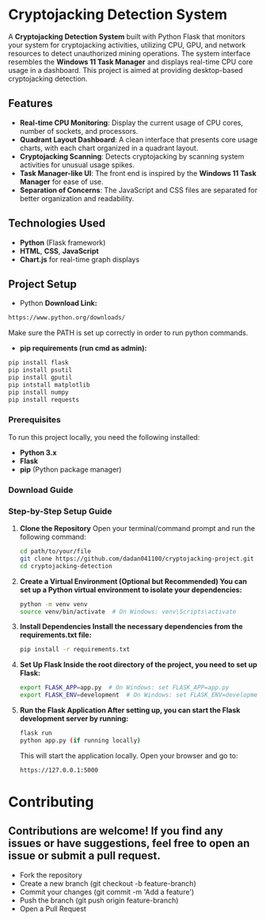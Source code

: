 # Cryptojacking Detection System

A **Cryptojacking Detection System** built with Python Flask that monitors your system for cryptojacking activities, utilizing CPU, GPU, and network resources to detect unauthorized mining operations. The system interface resembles the **Windows 11 Task Manager** and displays real-time CPU core usage in a dashboard. This project is aimed at providing desktop-based cryptojacking detection.

## Features
- **Real-time CPU Monitoring**: Display the current usage of CPU cores, number of sockets, and processors.
- **Quadrant Layout Dashboard**: A clean interface that presents core usage charts, with each chart organized in a quadrant layout.
- **Cryptojacking Scanning**: Detects cryptojacking by scanning system activities for unusual usage spikes.
- **Task Manager-like UI**: The front end is inspired by the **Windows 11 Task Manager** for ease of use.
- **Separation of Concerns**: The JavaScript and CSS files are separated for better organization and readability.

## Technologies Used
- **Python** (Flask framework)
- **HTML**, **CSS**, **JavaScript** 
- **Chart.js** for real-time graph displays

## Project Setup
- Python
**Download Link:**
```bash
https://www.python.org/downloads/
```
Make sure the PATH is set up correctly in order to run python commands.
- **pip requirements (run cmd as admin):**
```bash
pip install flask
pip install psutil
pip install gputil
pip intstall matplotlib
pip install numpy
pip install requests
```

### Prerequisites
To run this project locally, you need the following installed:
- **Python 3.x**
- **Flask**
- **pip** (Python package manager)

### Download Guide


### Step-by-Step Setup Guide

1. **Clone the Repository**
   Open your terminal/command prompt and run the following command:
   ```bash
   cd path/to/your/file
   git clone https://github.com/dadan041100/cryptojacking-project.git
   cd cryptojacking-detection
   ```
2. **Create a Virtual Environment (Optional but Recommended) You can set up a Python virtual environment to isolate your dependencies:**
   ```bash
   python -m venv venv
   source venv/bin/activate  # On Windows: venv\Scripts\activate
   ```
3. **Install Dependencies Install the necessary dependencies from the requirements.txt file:**
   ```bash
   pip install -r requirements.txt
   ```
4. **Set Up Flask Inside the root directory of the project, you need to set up Flask:**
   ```bash
   export FLASK_APP=app.py  # On Windows: set FLASK_APP=app.py
   export FLASK_ENV=development  # On Windows: set FLASK_ENV=development
   ```
5. **Run the Flask Application After setting up, you can start the Flask development server by running:**
   ```bash
   flask run
   python app.py (if running locally)
   ```
   This will start the application locally. Open your browser and go to:
   ```bash
   https://127.0.0.1:5000
   ```

# Contributing
## Contributions are welcome! If you find any issues or have suggestions, feel free to open an issue or submit a pull request.

- Fork the repository
- Create a new branch (git checkout -b feature-branch)
- Commit your changes (git commit -m 'Add a feature')
- Push the branch (git push origin feature-branch)
- Open a Pull Request

   
